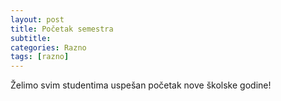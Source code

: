 ```yaml
---
layout: post
title: Početak semestra
subtitle: 
categories: Razno
tags: [razno]
---
```


Želimo svim studentima uspešan početak nove školske godine!
